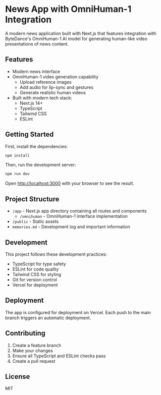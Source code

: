 # News App with OmniHuman-1 Integration

A modern news application built with Next.js that features integration with ByteDance's OmniHuman-1 AI model for generating human-like video presentations of news content.

## Features

- Modern news interface
- OmniHuman-1 video generation capability
  - Upload reference images
  - Add audio for lip-sync and gestures
  - Generate realistic human videos
- Built with modern tech stack:
  - Next.js 14+
  - TypeScript
  - Tailwind CSS
  - ESLint

## Getting Started

First, install the dependencies:

```bash
npm install
```

Then, run the development server:

```bash
npm run dev
```

Open [http://localhost:3000](http://localhost:3000) with your browser to see the result.

## Project Structure

- `/app` - Next.js app directory containing all routes and components
  - `/omnihuman` - OmniHuman-1 interface implementation
- `/public` - Static assets
- `memories.md` - Development log and important information

## Development

This project follows these development practices:
- TypeScript for type safety
- ESLint for code quality
- Tailwind CSS for styling
- Git for version control
- Vercel for deployment

## Deployment

The app is configured for deployment on Vercel. Each push to the main branch triggers an automatic deployment.

## Contributing

1. Create a feature branch
2. Make your changes
3. Ensure all TypeScript and ESLint checks pass
4. Create a pull request

## License

MIT
